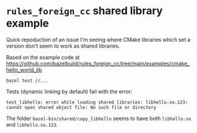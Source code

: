 # `rules_foreign_cc` shared library example

Quick repoduction of an issue I'm seeing where CMake libraries which set a
version don't seem to work as shared libraries.

Based on the example code at https://github.com/bazelbuild/rules_foreign_cc/tree/main/examples/cmake_hello_world_lib

```
bazel test //...
```

Tests (dynamic linking by default) fail with the error:

```
test_libhello: error while loading shared libraries: libhello.so.123: cannot open shared object file: No such file or directory
```

The folder `bazel-bin/shared/copy_libhello` seems to have both `libhello.so` and `libhello.so.123`.
